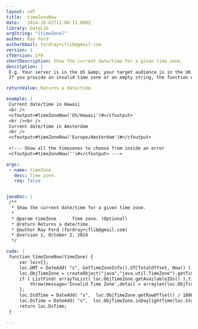```yaml
---
layout: udf
title:  timeZoneNow
date:   2014-10-02T12:08:13.000Z
library: DateLib
argString: "[timeZone]"
author: Ray Ford
authorEmail: fordray+cflib@gmail.com
version: 1
cfVersion: CF9
shortDescription: Show the current date/time for a given time zone.
description: |
 E.g. Your server is in the US &amp; your target audience is in the UK. This will return the current date/time as it would appear if the server was located in the UK. Daylight saving time is also considered.
 If you provide an invalid time zone or an empty string, the function will throw an error and show about 600 time zones to choose from.

returnValue: Returns a date/time.

example: |
 Current date/time in Hawaii
 <br />
 <cfoutput>#timeZoneNow('US/Hawaii')#</cfoutput>
 <br /><br />
 Current date/time in Amsterdam
 <br />
 <cfoutput>#timeZoneNow('Europe/Amsterdam')#</cfoutput>
 
 <!--- Show all the timezones to choose from inside an error
 <cfoutput>#timeZoneNow('')#</cfoutput> --->

args:
 - name: timeZone
   desc: Time zone.
   req: false


javaDoc: |
 /**
  * Show the current date/time for a given time zone.
  * 
  * @param timeZone      Time zone. (Optional)
  * @return Returns a date/time. 
  * @author Ray Ford (fordray+cflib@gmail.com) 
  * @version 1, October 2, 2014 
  */

code: |
 function timeZoneNow(timeZone) {
     var loc={};
     loc.GMT = DateAdd( "s", GetTimeZoneInfo().UTCTotalOffset, Now() );
     loc.ObjTimeZone = createObject("java","java.util.TimeZone").getTimeZone(timeZone);
     if ( ListFind( arrayToList( loc.ObjTimeZone.getAvailableIDs() ),timeZone) EQ 0) {
         throw(message='Invalid Time Zone',detail = arraylen(loc.ObjTimeZone.getAvailableIDs()) & ' Timezones: <br />' & arrayToList(loc.ObjTimeZone.getAvailableIDs(),' '));/* this line wont work in CF8 */
     };
     loc.StdTime = DateAdd( "s",  loc.ObjTimeZone.getRawOffset() / 1000, loc.GMT );
     loc.DsTime = DateAdd( "s",  loc.ObjTimeZone.inDaylightTime(loc.StdTime) * loc.ObjTimeZone.getDSTSavings() / 1000, loc.StdTime );
     return loc.DsTime;
 }

---
```


